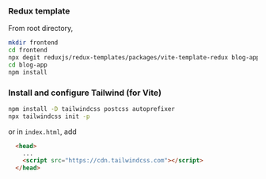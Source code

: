 ### Redux template

From root directory,
```sh
mkdir frontend
cd frontend
npx degit reduxjs/redux-templates/packages/vite-template-redux blog-app
cd blog-app
npm install
```

### Install and configure Tailwind (for Vite)
```sh
npm install -D tailwindcss postcss autoprefixer
npx tailwindcss init -p
```

or in `index.html`, add

```html
  <head>
    ...
    <script src="https://cdn.tailwindcss.com"></script>
  </head>
```
